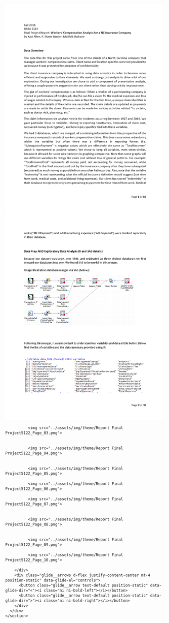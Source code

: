    <section style="position:relative">
      <div class="blogGlide fullWidth gliderMargin">
         <img src="../assets/img/theme/Report Final Project5122_Page_01.png">
                     <img src="../assets/img/theme/Report Final Project5122_Page_02.png">
            
           
              <img src="../assets/img/theme/Report Final Project5122_Page_03.png">
            
           
              <img src="../assets/img/theme/Report Final Project5122_Page_04.png">
           
            
              <img src="../assets/img/theme/Report Final Project5122_Page_05.png">
        
              <img src="../assets/img/theme/Report Final Project5122_Page_06.png">
         
              <img src="../assets/img/theme/Report Final Project5122_Page_07.png">
      
          
              <img src="../assets/img/theme/Report Final Project5122_Page_08.png">
         
           
              <img src="../assets/img/theme/Report Final Project5122_Page_09.png">
           
              <img src="../assets/img/theme/Report Final Project5122_Page_10.png">
       
        </div>
        <div class="glide__arrows d-flex justify-content-center mt-4 position-static" data-glide-el="controls">
          <button class="glide__arrow text-default position-static" data-glide-dir="<"><i class="ni ni-bold-left"></i></button>
          <button class="glide__arrow text-default position-static" data-glide-dir=">"><i class="ni ni-bold-right"></i></button>
        </div>
      </div>
    </section>
